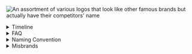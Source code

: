 ![An assortment of various logos that look like other famous brands but actually have their competitors' name](https://repository-images.githubusercontent.com/765213285/cb859884-eeb2-462a-a50c-8976873d4cb4)

<details>
<summary>
Timeline
</summary>

- May 2019: @samdbeckham's legendary javascript-java sticker ([website](https://samdbeckham.gitlab.io/javascript_sticker/)) ([tweet](https://twitter.com/samdbeckham/status/1129722966118457344))
- Aug 2019: @mkrl's misbrand repo ([repo](https://github.com/mkrl/misbrands))
- May 2022: @ohmyhub's fork ([repo](https://github.com/ohmyhub/misbrands))
- Feb 2024: @pReya's fork ([repo](https://github.com/pReya/cursed-programming-stickers))
- Mar 2024: This fork!

</details>

<details>
<summary>
FAQ
</summary>

### Can I print these?
Of course, that's why those are here.

### Can I buy these?
Yes, you can! Not from me, but from any custom sticker vendor of your choice.

### Will there be more?
This is a fork of the original repo that hadn't been updated in some time. I'm
working on adding new logos that were submitted as pull requests to the original
repo.

### How do I make a misbrand?
To make a misbrand, choose two existing brands. Generally the fanbase for the
brands have as much overlap (eg: Rust & Golang) and/or contention (eg: Vim & VSCode)
as possible or the brands have similar market niches (eg: OpenVPN & NordVPN).

Once the two victum brands are chosen. Take the style (eg: theme/design) of one
brand and join it with the text of the other brand. Viola!

Check the FAQ for more resources on DIY-ing a misbrand

### How do I find images/logos for brands?
- Look for the 'Press' or 'Media' section on the website, there will usually be assets that make a good starting place
- Search the codebase for `svg`

### How do I create an svg?

If you don't know where to start, use Inkscape ([website](https://inkscape.org))
([gitlab](https://gitlab.com/inkscape/inkscape)). There are tutorials and resources
online, just search for 'How do I do XYZ in inkscape?'

### I have a misbrand. How do I contribute?
There are two ways to submit a misbrand:

- Issue: Create an issue on this repo with the image!
- Pull Request: Click the fork button, add the image to your copy of this repo, go to 'Pull Requests' and click 'New pull requests'
    - Please follow the file and commit conventions below

</details>

<details>
<summary>
Naming Convention
</summary>

There are two naming conventions:
- One for files to make them easier to find and understand
- One for submitting images you didn't create

### Files

For all the images, our convention is
- `{text}-{style}.svg`

Example: The text says python in the logo style of php. `python-php.svg`

If there is a file with that name already existing simply add a dash and a
number starting with 02 and incrementing up from there.

Example: You submit a misbrand that says emacs in the style of the vim,
there is already an `emacs-vim.svg` in the repo. Name your file `emacs-vim-02.svg`.

### Commits

- If you created the image, do whatever you want for the commit message!
- If you are adding an image you didn't create, structure the message like so:
    - `{text} in the style of {style} (credit @{user}) <{url}>`
    - Where `{user}` is the user who created the image
    - And `{url}` is the repo/website the image came from

</details>

<details>
<summary>
Misbrands
</summary>

<details>
<summary>
apple
</summary>

### latex
![latex](apple-latex.svg)

</details>
<details>
<summary>
atom
</summary>

### reactjs
![reactjs](atom-reactjs.svg)

</details>
<details>
<summary>
aws
</summary>

### azure
![azure](aws-azure.svg)

</details>
<details>
<summary>
azure
</summary>

### aws
![aws](azure-aws.svg)

</details>
<details>
<summary>
bootstrap
</summary>

### wordpress
![wordpress](bootstrap-wordpress.svg)

</details>
<details>
<summary>
brainfuck
</summary>

### python
![python](brainfuck-python.svg)

</details>
<details>
<summary>
cargo
</summary>

### docker
![docker](cargo-docker.svg)

</details>
<details>
<summary>
cmd
</summary>

### bash
![bash](cmd-bash.svg)

</details>
<details>
<summary>
counterstrike
</summary>

### css
![css](counterstrike-css.svg)

</details>
<details>
<summary>
cpp
</summary>

### rust
![rust](cpp-rust.svg)

### scala
![scala](cpp-scala.svg)

</details>
<details>
<summary>
dart
</summary>

### kotlin
![kotlin](dart-kotlin.svg)

</details>
<details>
<summary>
debian
</summary>

### ubuntu
![ubuntu](debian-ubuntu.svg)

</details>
<details>
<summary>
discord
</summary>

### skype
![skype](discord-skype-01.svg)

### skype
![skype](discord-skype-02.svg)

</details>
<details>
<summary>
django
</summary>

### rails
![rails](django-rails.svg)

</details>
<details>
<summary>
dotnet
</summary>

### php
![php](dotnet-php.svg)

</details>
<details>
<summary>
elixir
</summary>

### erlang
![erlang](elixir-erlang.png)

</details>
<details>
<summary>
emacs
</summary>

### eclipse
![eclipse](emacs-eclipse.svg)

</details>
<details>
<summary>
erlang
</summary>

### elixir
![elixir](erlang-elixir.png)

</details>
<details>
<summary>
facebook
</summary>

### fedora
![fedora](facebook-fedora.svg)

</details>
<details>
<summary>
fedora
</summary>

### manjaro
![manjaro](fedora-manjaro.svg)

</details>
<details>
<summary>
ggplot2
</summary>

### matplotlib
![matplotlib](ggplot2-matplotlib.svg)

</details>
<details>
<summary>
github
</summary>

### gitlab
![gitlab](github-gitlab.svg)

</details>
<details>
<summary>
gitlab
</summary>

### github
![github](gitlab-github.svg)

</details>
<details>
<summary>
go
</summary>

### rust
![rust](go-rust.svg)

</details>
<details>
<summary>
google
</summary>

### stackoverflow
![stackoverflow](google-stackoverflow.svg)

</details>
<details>
<summary>
gtk
</summary>

### reactjs
![reactjs](gtk-reactjs.svg)

</details>
<details>
<summary>
haskell
</summary>

### perl
![perl](haskell-perl.svg)

</details>
<details>
<summary>
inkscape
</summary>

### adobe
![adobe](inkscape-adobe.svg)

</details>
<details>
<summary>
javascript
</summary>

### java
![java](javascript-java.svg)

</details>
<details>
<summary>
jquery
</summary>

### angular
![angular](jquery-angular.svg)

</details>
<details>
<summary>
kafka
</summary>

### rabbitmq
![rabbitmq](kafka-rabbitmq.svg)

</details>
<details>
<summary>
kotlin
</summary>

### dart
![dart](kotlin-dart.svg)

</details>
<details>
<summary>
lisp
</summary>

### npm
![npm](lisp-npm.svg)

</details>
<details>
<summary>
mariadb
</summary>

### mysql
![mysql](mariadb-mysql.svg)

</details>
<details>
<summary>
mysql
</summary>

### mariadb
![mariadb](mysql-mariadb.svg)

### mongodb
![mongodb](mysql-mongodb.svg)

</details>
<details>
<summary>
neovim
</summary>

### helix
![helix](neovim-helix.svg)

</details>
<details>
<summary>
nginx
</summary>

### apache
![apache](nginx-apache.svg)

</details>
<details>
<summary>
objectivec
</summary>

### swift
![swift](objectivec-swift.png)

</details>
<details>
<summary>
openvpn
</summary>

### nordvpn
![nordvpn](openvpn-nordvpn.svg)

</details>
<details>
<summary>
php
</summary>

### python
![python](php-python.svg)

</details>
<details>
<summary>
pip
</summary>

### npm
![npm](pip-npm.svg)

</details>
<details>
<summary>
postgresql
</summary>

### mongodb
![mongodb](postgresql-mongodb.svg)

### php
![php](postgresql-php.svg)

</details>
<details>
<summary>
python
</summary>

### cpp
![cpp](python-cpp.svg)

### go
![go](python-go.svg)

### php
![php](python-php.svg)

</details>
<details>
<summary>
pytorch
</summary>

### tensorflow
![tensorflow](pytorch-tensorflow.svg)

</details>
<details>
<summary>
qt
</summary>

### gtk
![gtk](qt-gtk.svg)

</details>
<details>
<summary>
racket
</summary>

### halflife2
![halflife2](racket-halflife2.svg)

</details>
<details>
<summary>
rails
</summary>

### wordpress
![wordpress](rails-wordpress.svg)

</details>
<details>
<summary>
react
</summary>

### angular
![angular](react-angular.svg)

</details>
<details>
<summary>
redhat
</summary>

### suse
![suse](redhat-suse.svg)

</details>
<details>
<summary>
ruby
</summary>

### python
![python](ruby-python.svg)

</details>
<details>
<summary>
rust
</summary>

### go
![go](rust-go.svg)

### nodejs
![nodejs](rust-nodejs.svg)

</details>
<details>
<summary>
samsung
</summary>

### huawei
![huawei](samsung-huawei.svg)

</details>
<details>
<summary>
shellscript
</summary>

### kubernetes
![kubernetes](shellscript-kubernetes.svg)

</details>
<details>
<summary>
spring
</summary>

### rails
![rails](spring-rails.svg)

</details>
<details>
<summary>
stackoverflow
</summary>

### google
![google](stackoverflow-google.svg)

</details>
<details>
<summary>
suse
</summary>

### redhat
![redhat](suse-redhat.svg)

</details>
<details>
<summary>
teams
</summary>

### jira
![jira](teams-jira.svg)

</details>
<details>
<summary>
tensorflow
</summary>

### pytorch
![pytorch](tensorflow-pytorch.svg)

### sklearn
![sklearn](tensorflow-sklearn.svg)

</details>
<details>
<summary>
twitter
</summary>

### reddit
![reddit](twitter-reddit.png)

</details>
<details>
<summary>
ubuntu
</summary>

### debian
![debian](ubuntu-debian.svg)

</details>
<details>
<summary>
vi
</summary>

### intellij
![intellij](vi-intellij.svg)

</details>
<details>
<summary>
vim
</summary>

### emacs
![emacs](vim-emacs-01.svg)

### emacs
![emacs](vim-emacs-02.svg)

</details>
<details>
<summary>
visualstudio
</summary>

### intellij
![intellij](visualstudio-intellij.svg)

</details>
<details>
<summary>
vscode
</summary>

### sublimetext
![sublimetext](vscode-sublimetext.svg)

### vim
![vim](vscode-vim.svg)

</details>
<details>
<summary>
webpack
</summary>

### esbuild
![esbuild](webpack-esbuild.png)

</details>
<details>
<summary>
windowsserver
</summary>

### archlinux
![archlinux](windowsserver-archlinux.svg)

</details>
<details>
<summary>
zig
</summary>

### php
![php](zig-php.svg)

</details>
</details>
